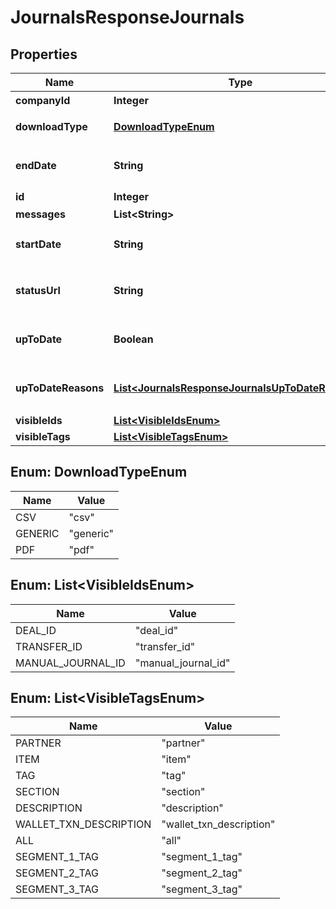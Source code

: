 

# JournalsResponseJournals


## Properties

Name | Type | Description | Notes
------------ | ------------- | ------------- | -------------
**companyId** | **Integer** | 事業所ID | 
**downloadType** | [**DownloadTypeEnum**](#DownloadTypeEnum) | ダウンロード形式 |  [optional]
**endDate** | **String** | 取得終了日 (yyyy-mm-dd) |  [optional]
**id** | **Integer** | 受け付けID | 
**messages** | **List&lt;String&gt;** |  |  [optional]
**startDate** | **String** | 取得開始日 (yyyy-mm-dd) |  [optional]
**statusUrl** | **String** | 仕訳帳のステータスの取得用URL |  [optional]
**upToDate** | **Boolean** | 集計結果が最新かどうか |  [optional]
**upToDateReasons** | [**List&lt;JournalsResponseJournalsUpToDateReasons&gt;**](JournalsResponseJournalsUpToDateReasons.md) | 集計が最新でない場合の要因情報 |  [optional]
**visibleIds** | [**List&lt;VisibleIdsEnum&gt;**](#List&lt;VisibleIdsEnum&gt;) |  |  [optional]
**visibleTags** | [**List&lt;VisibleTagsEnum&gt;**](#List&lt;VisibleTagsEnum&gt;) |  |  [optional]



## Enum: DownloadTypeEnum

Name | Value
---- | -----
CSV | &quot;csv&quot;
GENERIC | &quot;generic&quot;
PDF | &quot;pdf&quot;



## Enum: List&lt;VisibleIdsEnum&gt;

Name | Value
---- | -----
DEAL_ID | &quot;deal_id&quot;
TRANSFER_ID | &quot;transfer_id&quot;
MANUAL_JOURNAL_ID | &quot;manual_journal_id&quot;



## Enum: List&lt;VisibleTagsEnum&gt;

Name | Value
---- | -----
PARTNER | &quot;partner&quot;
ITEM | &quot;item&quot;
TAG | &quot;tag&quot;
SECTION | &quot;section&quot;
DESCRIPTION | &quot;description&quot;
WALLET_TXN_DESCRIPTION | &quot;wallet_txn_description&quot;
ALL | &quot;all&quot;
SEGMENT_1_TAG | &quot;segment_1_tag&quot;
SEGMENT_2_TAG | &quot;segment_2_tag&quot;
SEGMENT_3_TAG | &quot;segment_3_tag&quot;



